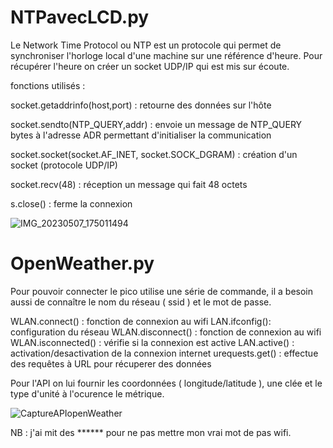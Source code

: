 #  NTPavecLCD.py

Le Network Time Protocol ou NTP est un protocole qui permet de synchroniser l'horloge local d'une machine sur une référence d'heure.
Pour récupérer l'heure on créer un socket UDP/IP qui est mis sur écoute.


fonctions utilisés :

socket.getaddrinfo(host,port) : retourne des données sur l'hôte 

socket.sendto(NTP_QUERY,addr) : envoie un message de NTP_QUERY bytes à l'adresse ADR permettant d'initialiser la communication

socket.socket(socket.AF_INET, socket.SOCK_DGRAM) : création d'un socket (protocole UDP/IP)

socket.recv(48) : réception un message qui fait 48 octets

s.close() : ferme la connexion 



![IMG_20230507_175011494](https://user-images.githubusercontent.com/125506518/236701722-9a30e8fa-9ca9-4d1b-a11c-99e687bb0ecd.jpg)


# OpenWeather.py

Pour pouvoir connecter le pico utilise une série de commande, il a besoin aussi de connaître le nom du réseau ( ssid ) et le mot de passe.

WLAN.connect() : fonction de connexion au wifi
LAN.ifconfig(): configuration du réseau 
WLAN.disconnect() : fonction de connexion au wifi
WLAN.isconnected() : vérifie si la connexion est active
LAN.active() : activation/desactivation de la connexion internet
urequests.get() : effectue des requêtes à URL pour récuperer des données
 
Pour l'API on lui fournir les coordonnées ( longitude/latitude ), une clée et le type d'unité à l'ocurence le métrique.

![CaptureAPIopenWeather](https://user-images.githubusercontent.com/125506518/236701757-d3ea8d95-0ef6-48ba-b5c0-bc48fd6ab46c.JPG)





NB : j'ai mit des ****** pour ne pas mettre mon vrai mot de pas wifi.
